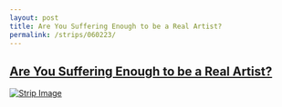 ```yaml
---
layout: post
title: Are You Suffering Enough to be a Real Artist?
permalink: /strips/060223/
---
```


## [Are You Suffering Enough to be a Real Artist?](/strips/060223/)

<a href='../images/ph060223.gif'><img src='../images/ph060223.gif' alt='Strip Image' /></a>


<!-- include copyright-strip.html -->